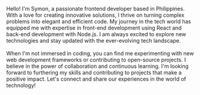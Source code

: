 
Hello! I'm Symon, a passionate frontend developer based in Philippines. With a love for creating innovative solutions, I thrive on turning complex problems into elegant and efficient code. My journey in the tech world has equipped me with expertise in front-end development using React and back-end development with Node.js. I am always excited to explore new technologies and stay updated with the ever-evolving tech landscape.<br><br>When I'm not immersed in coding, you can find me experimenting with new web development frameworks or contributing to open-source projects. I believe in the power of collaboration and continuous learning. I'm looking forward to furthering my skills and contributing to projects that make a positive impact. Let's connect and share our experiences in the world of technology!



